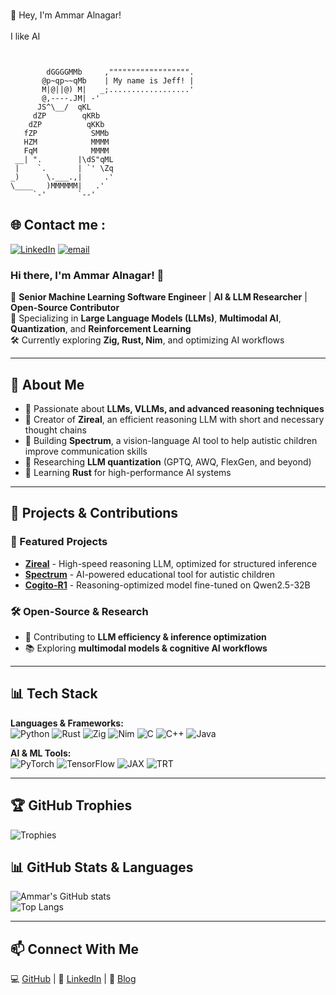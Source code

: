 
<br>🚀 Hey, I'm Ammar Alnagar!<br><br>I like AI <br>


```

                      
        dGGGGMMb     ,"""""""""""""""""".
       @p~qp~~qMb    | My name is Jeff! |
       M|@||@) M|   _;..................'
       @,----.JM| -'
      JS^\__/  qKL
     dZP        qKRb
    dZP          qKKb
   fZP            SMMb
   HZM            MMMM
   FqM            MMMM
 __| ".        |\dS"qML
 |    `.       | `' \Zq
_)      \.___.,|     .'
\____   )MMMMMM|   .'
     `-'       `--' 

```


## 🌐 Contact me :
[![LinkedIn](https://img.shields.io/badge/LinkedIn-%230077B5.svg?logo=linkedin&logoColor=white)](https://linkedin.com/in/https://www.linkedin.com/in/ammar-alnagar-393413201?utm_source=share&utm_campaign=share_via&utm_content=profile&utm_medium=android_app) [![email](https://img.shields.io/badge/Email-D14836?logo=gmail&logoColor=white)](mailto:ammaralnagar416@gmail.com) 


### Hi there, I'm Ammar Alnagar! 👋

🚀 **Senior Machine Learning Software Engineer** | **AI & LLM Researcher** | **Open-Source Contributor**  
🔬 Specializing in **Large Language Models (LLMs)**, **Multimodal AI**, **Quantization**, and **Reinforcement Learning**  
🛠 Currently exploring **Zig, Rust, Nim**, and optimizing AI workflows  

---

## 🧠 About Me
- 🔎 Passionate about **LLMs, VLLMs, and advanced reasoning techniques**
- 📜 Creator of **Zireal**, an efficient reasoning LLM with short and necessary thought chains
- 🤖 Building **Spectrum**, a vision-language AI tool to help autistic children improve communication skills
- 🎯 Researching **LLM quantization** (GPTQ, AWQ, FlexGen, and beyond)
- 🦀 Learning **Rust** for high-performance AI systems

---

## 🔨 Projects & Contributions
### 🚀 Featured Projects
- **[Zireal](https://github.com/Ammar-Alnagar)** - High-speed reasoning LLM, optimized for structured inference
- **[Spectrum](https://github.com/Ammar-Alnagar)** - AI-powered educational tool for autistic children
- **[Cogito-R1](https://github.com/Ammar-Alnagar)** - Reasoning-optimized model fine-tuned on Qwen2.5-32B

### 🛠 Open-Source & Research
- 📝 Contributing to **LLM efficiency & inference optimization**
- 📚 Exploring **multimodal models & cognitive AI workflows**

---

## 📊 Tech Stack
**Languages & Frameworks:**  
![Python](https://img.shields.io/badge/Python-FFD43B?style=flat&logo=python&logoColor=blue) 
![Rust](https://img.shields.io/badge/Rust-000000?style=flat&logo=rust&logoColor=white)
![Zig](https://img.shields.io/badge/Zig-F7A41D?style=flat&logo=zig&logoColor=white)
![Nim](https://img.shields.io/badge/Nim-FFE953?style=flat&logo=nim&logoColor=black)
![C](https://img.shields.io/badge/C-00599C?style=flat&logo=c&logoColor=white)
![C++](https://img.shields.io/badge/C++-00599C?style=flat&logo=c%2B%2B&logoColor=white)
![Java](https://img.shields.io/badge/Java-ED8B00?style=flat&logo=java&logoColor=white)

**AI & ML Tools:**  
![PyTorch](https://img.shields.io/badge/PyTorch-EE4C2C?style=flat&logo=pytorch&logoColor=white)
![TensorFlow](https://img.shields.io/badge/TensorFlow-FF6F00?style=flat&logo=tensorflow&logoColor=white)
![JAX](https://img.shields.io/badge/JAX-007ACC?style=flat&logo=jax&logoColor=white)
![TRT](https://img.shields.io/badge/TensorRT-76B900?style=flat&logo=nvidia&logoColor=white)

---

## 🏆 GitHub Trophies
![Trophies](https://github-profile-trophy.vercel.app/?username=Ammar-Alnagar&theme=radical)

## 📊 GitHub Stats & Languages
![Ammar's GitHub stats](https://github-readme-stats.vercel.app/api?username=Ammar-Alnagar&show_icons=true&theme=radical)  
![Top Langs](https://github-readme-stats.vercel.app/api/top-langs/?username=Ammar-Alnagar&layout=compact&theme=radical)

---

## 📫 Connect With Me
💻 [GitHub](https://github.com/Ammar-Alnagar) | 📜 [LinkedIn](https://www.linkedin.com/in/ammar-alnagar-393413201/) | 📝 [Blog](https://yourblog.com)

